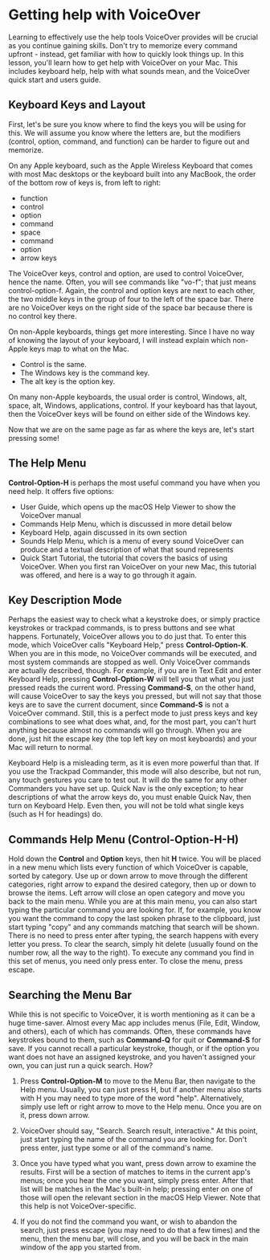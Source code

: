 # Getting help with VoiceOver  

Learning to effectively use the help tools VoiceOver provides will be crucial as you continue gaining skills. Don't try to memorize every command upfront - instead, get familiar with how to quickly look things up. In this lesson, you'll learn how to get help with VoiceOver on your Mac. This includes keyboard help, help with what sounds mean, and the VoiceOver quick start and users guide.

## Keyboard Keys and Layout  

First, let's be sure you know where to find the keys you will be using for this. We will assume you know where the letters are, but the modifiers (control, option, command, and function) can be harder to figure out and memorize.

On any Apple keyboard, such as the Apple Wireless Keyboard that comes with most Mac desktops or the keyboard built into any MacBook, the order of the bottom row of keys is, from left to right:

* function  
* control
* option  
* command
* space
* command
* option
* arrow keys

The VoiceOver keys, control and option, are used to control VoiceOver, hence the name. Often, you will see commands like "vo-f"; that just means control-option-f. Again, the control and option keys are next to each other, the two middle keys in the group of four to the left of the space bar. There are no VoiceOver keys on the right side of the space bar because there is no control key there.

On non-Apple keyboards, things get more interesting. Since I have no way of knowing the layout of your keyboard, I will instead explain which non-Apple keys map to what on the Mac.

* Control is the same.  
* The Windows key is the command key.
* The alt key is the option key.

On many non-Apple keyboards, the usual order is control, Windows, alt, space, alt, Windows, applications, control. If your keyboard has that layout, then the VoiceOver keys will be found on either side of the Windows key.

Now that we are on the same page as far as where the keys are, let's start pressing some!

## The Help Menu  

**Control-Option-H** is perhaps the most useful command you have when you need help. It offers five options:

* User Guide, which opens up the macOS Help Viewer to show the VoiceOver manual  
* Commands Help Menu, which is discussed in more detail below
* Keyboard Help, again discussed in its own section
* Sounds Help Menu, which is a menu of every sound VoiceOver can produce and a textual description of what that sound represents
* Quick Start Tutorial, the tutorial that covers the basics of using VoiceOver. When you first ran VoiceOver on your new Mac, this tutorial was offered, and here is a way to go through it again.

## Key Description Mode

Perhaps the easiest way to check what a keystroke does, or simply practice keystrokes or trackpad commands, is to press buttons and see what happens. Fortunately, VoiceOver allows you to do just that. To enter this mode, which VoiceOver calls "Keyboard Help," press **Control-Option-K**. When you are in this mode, no VoiceOver commands will be executed, and most system commands are stopped as well. Only VoiceOver commands are actually described, though. For example, if you are in Text Edit and enter Keyboard Help, pressing **Control-Option-W** will tell you that what you just pressed reads the current word. Pressing **Command-S**, on the other hand, will cause VoiceOver to say the keys you pressed, but will not say that those keys are to save the current document, since **Command-S** is not a VoiceOver command. Still, this is a perfect mode to just press keys and key combinations to see what does what, and, for the most part, you can't hurt anything because almost no commands will go through. When you are done, just hit the escape key (the top left key on most keyboards) and your Mac will return to normal.

Keyboard Help is a misleading term, as it is even more powerful than that. If you use the Trackpad Commander, this mode will also describe, but not run, any touch gestures you care to test out. It will do the same for any other Commanders you have set up. Quick Nav is the only exception; to hear descriptions of what the arrow keys do, you must enable Quick Nav, then turn on Keyboard Help. Even then, you will not be told what single keys (such as H for headings) do.

## Commands Help Menu (Control-Option-H-H)

Hold down the **Control** and **Option** keys, then hit **H** twice. You will be placed in a new menu which lists every function of which VoiceOver is capable, sorted by category. Use up or down arrow to move through the different categories, right arrow to expand the desired category, then up or down to browse the items. Left arrow will close an open category and move you back to the main menu. While you are at this main menu, you can also start typing the particular command you are looking for. If, for example, you know you want the command to copy the last spoken phrase to the clipboard, just start typing "copy" and any commands matching that search will be shown. There is no need to press enter after typing, the search happens with every letter you press. To clear the search, simply hit delete (usually found on the number row, all the way to the right). To execute any command you find in this set of menus, you need only press enter. To close the menu, press escape.

## Searching the Menu Bar

While this is not specific to VoiceOver, it is worth mentioning as it can be a huge time-saver. Almost every Mac app includes menus (File, Edit, Window, and others), each of which has commands. Often, these commands have keystrokes bound to them, such as **Command-Q** for quit or **Command-S** for save. If you cannot recall a particular keystroke, though, or if the option you want does not have an assigned keystroke, and you haven't assigned your own, you can just run a quick search. How?

1. Press **Control-Option-M** to move to the Menu Bar, then navigate to the Help menu. Usually, you can just press H, but if another menu also starts with H you may need to type more of the word "help". Alternatively, simply use left or right arrow to move to the Help menu. Once you are on it, press down arrow.

2. VoiceOver should say, "Search. Search result, interactive." At this point, just start typing the name of the command you are looking for. Don't press enter, just type some or all of the command's name.

3. Once you have typed what you want, press down arrow to examine the results. First will be a section of matches to items in the current app's menus; once you hear the one you want, simply press enter. After that list will be matches in the Mac's built-in help; pressing enter on one of those will open the relevant section in the macOS Help Viewer. Note that this help is not VoiceOver-specific.

4. If you do not find the command you want, or wish to abandon the search, just press escape (you may need to do that a few times) and the menu, then the menu bar, will close, and you will be back in the main window of the app you started from.
